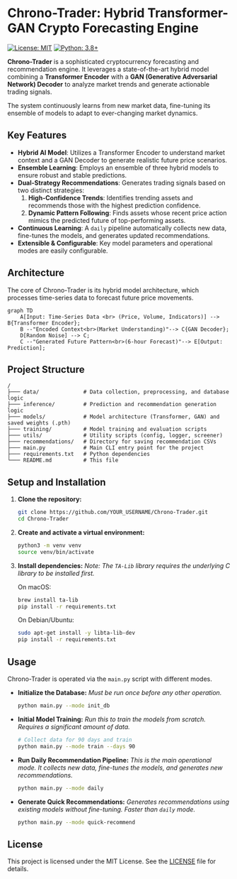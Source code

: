 # Chrono-Trader: Hybrid Transformer-GAN Crypto Forecasting Engine

[![License: MIT](https://img.shields.io/badge/License-MIT-yellow.svg)](https://opensource.org/licenses/MIT)
[![Python: 3.8+](https://img.shields.io/badge/Python-3.8+-blue.svg)](https://www.python.org/downloads/)

**Chrono-Trader** is a sophisticated cryptocurrency forecasting and recommendation engine. It leverages a state-of-the-art hybrid model combining a **Transformer Encoder** with a **GAN (Generative Adversarial Network) Decoder** to analyze market trends and generate actionable trading signals.

The system continuously learns from new market data, fine-tuning its ensemble of models to adapt to ever-changing market dynamics.

## Key Features

- **Hybrid AI Model**: Utilizes a Transformer Encoder to understand market context and a GAN Decoder to generate realistic future price scenarios.
- **Ensemble Learning**: Employs an ensemble of three hybrid models to ensure robust and stable predictions.
- **Dual-Strategy Recommendations**: Generates trading signals based on two distinct strategies:
    1.  **High-Confidence Trends**: Identifies trending assets and recommends those with the highest prediction confidence.
    2.  **Dynamic Pattern Following**: Finds assets whose recent price action mimics the predicted future of top-performing assets.
- **Continuous Learning**: A `daily` pipeline automatically collects new data, fine-tunes the models, and generates updated recommendations.
- **Extensible & Configurable**: Key model parameters and operational modes are easily configurable.

## Architecture

The core of Chrono-Trader is its hybrid model architecture, which processes time-series data to forecast future price movements.

```mermaid
graph TD
    A[Input: Time-Series Data <br> (Price, Volume, Indicators)] --> B{Transformer Encoder};
    B --"Encoded Context<br>(Market Understanding)"--> C{GAN Decoder};
    D[Random Noise] --> C;
    C --"Generated Future Pattern<br>(6-hour Forecast)"--> E[Output: Prediction];
```

## Project Structure

```
/
├─── data/              # Data collection, preprocessing, and database logic
├─── inference/         # Prediction and recommendation generation logic
├─── models/            # Model architecture (Transformer, GAN) and saved weights (.pth)
├─── training/          # Model training and evaluation scripts
├─── utils/             # Utility scripts (config, logger, screener)
├─── recommendations/   # Directory for saving recommendation CSVs
├─── main.py            # Main CLI entry point for the project
├─── requirements.txt   # Python dependencies
└─── README.md          # This file
```

## Setup and Installation

1.  **Clone the repository:**
    ```bash
    git clone https://github.com/YOUR_USERNAME/Chrono-Trader.git
    cd Chrono-Trader
    ```

2.  **Create and activate a virtual environment:**
    ```bash
    python3 -m venv venv
    source venv/bin/activate
    ```

3.  **Install dependencies:**
    *Note: The `TA-Lib` library requires the underlying C library to be installed first.*
    
    On macOS:
    ```bash
    brew install ta-lib
    pip install -r requirements.txt
    ```
    On Debian/Ubuntu:
    ```bash
    sudo apt-get install -y libta-lib-dev
    pip install -r requirements.txt
    ```

## Usage

Chrono-Trader is operated via the `main.py` script with different modes.

-   **Initialize the Database:**
    *Must be run once before any other operation.*
    ```bash
    python main.py --mode init_db
    ```

-   **Initial Model Training:**
    *Run this to train the models from scratch. Requires a significant amount of data.*
    ```bash
    # Collect data for 90 days and train
    python main.py --mode train --days 90
    ```

-   **Run Daily Recommendation Pipeline:**
    *This is the main operational mode. It collects new data, fine-tunes the models, and generates new recommendations.*
    ```bash
    python main.py --mode daily
    ```

-   **Generate Quick Recommendations:**
    *Generates recommendations using existing models without fine-tuning. Faster than `daily` mode.*
    ```bash
    python main.py --mode quick-recommend
    ```

## License

This project is licensed under the MIT License. See the [LICENSE](LICENSE) file for details.